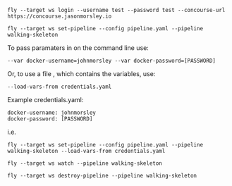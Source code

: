 ```
fly --target ws login --username test --password test --concourse-url https://concourse.jasonmorsley.io
```

```
fly --target ws set-pipeline --config pipeline.yaml --pipeline walking-skeleton
```


To pass paramaters in on the command line use:

```
--var docker-username=johnmorsley --var docker-password=[PASSWORD]
```

Or, to use a file , which contains the variables, use:


```
--load-vars-from credentials.yaml
```

Example credentials.yaml:

```
docker-username: johnmorsley
docker-password: [PASSWORD]
```

i.e.

```
fly --target ws set-pipeline --config pipeline.yaml --pipeline walking-skeleton --load-vars-from credentials.yaml
```

```
fly --target ws watch --pipeline walking-skeleton
```

```
fly --target ws destroy-pipeline --pipeline walking-skeleton
```